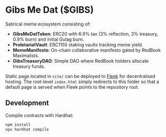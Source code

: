 # Gibs Me Dat ($GIBS)

Satirical meme ecosystem consisting of:

- **GibsMeDatToken**: ERC20 with 6.9% tax (3% reflection, 3% treasury, 0.9% burn) and initial Gulag burn.
- **ProletariatVault**: ERC1155 staking vaults tracking meme yield.
- **MemeManifesto**: On-chain collaborative manifesto gated by RedBook Maximalists.
- **GibsTreasuryDAO**: Simple DAO where RedBook holders allocate treasury funds.

Static page located in `site/` can be deployed to [Fleek](https://fleek.co) for decentralised hosting. The root-level `index.html` simply redirects to this folder so that a default page is served when Fleek points to the repository root.

## Development

Compile contracts with Hardhat:

```bash
npm install
npx hardhat compile
```

